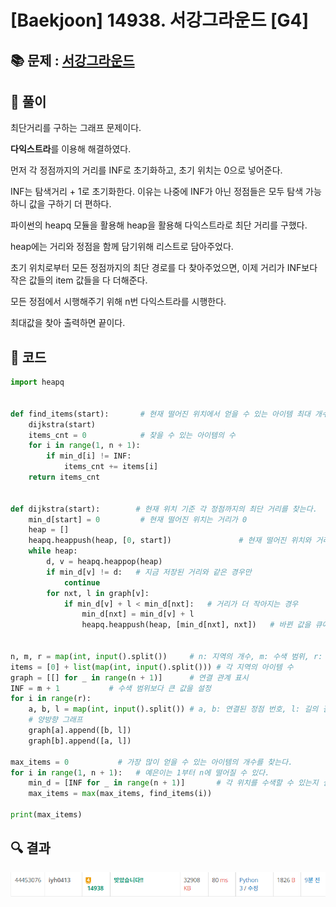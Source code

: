 # [Baekjoon] 14938. 서강그라운드 [G4]

## 📚 문제 : [서강그라운드](https://www.acmicpc.net/problem/14938)

## 📖 풀이

최단거리를 구하는 그래프 문제이다.

**다익스트라**를 이용해 해결하였다.

먼저 각 정점까지의 거리를 INF로 초기화하고, 초기 위치는 0으로 넣어준다.

INF는 탐색거리 + 1로 초기화한다. 이유는 나중에 INF가 아닌 정점들은 모두 탐색 가능하니 값을 구하기 더 편하다.

파이썬의 heapq 모듈을 활용해 heap을 활용해 다익스트라로 최단 거리를 구했다.

heap에는 거리와 정점을 함께 담기위해 리스트로 담아주었다.

초기 위치로부터 모든 정점까지의 최단 경로를 다 찾아주었으면, 이제 거리가 INF보다 작은 값들의 item 값들을 다 더해준다.

모든 정점에서 시행해주기 위해 n번 다익스트라를 시행한다.

최대값을 찾아 출력하면 끝이다.

## 📒 코드

```python
import heapq


def find_items(start):       # 현재 떨어진 위치에서 얻을 수 있는 아이템 최대 개수
    dijkstra(start)
    items_cnt = 0            # 찾을 수 있는 아이템의 수
    for i in range(1, n + 1):
        if min_d[i] != INF:
            items_cnt += items[i]
    return items_cnt


def dijkstra(start):        # 현재 위치 기준 각 정점까지의 최단 거리를 찾는다.
    min_d[start] = 0         # 현재 떨어진 위치는 거리가 0
    heap = []
    heapq.heappush(heap, [0, start])               # 현재 떨어진 위치와 거리 0을 큐에 저장
    while heap:
        d, v = heapq.heappop(heap)
        if min_d[v] != d:   # 지금 저장된 거리와 같은 경우만
            continue
        for nxt, l in graph[v]:
            if min_d[v] + l < min_d[nxt]:   # 거리가 더 작아지는 경우
                min_d[nxt] = min_d[v] + l
                heapq.heappush(heap, [min_d[nxt], nxt])   # 바뀐 값을 큐에 넣는다.


n, m, r = map(int, input().split())     # n: 지역의 개수, m: 수색 범위, r: 길의 개수
items = [0] + list(map(int, input().split())) # 각 지역의 아이템 수
graph = [[] for _ in range(n + 1)]      # 연결 관계 표시
INF = m + 1           # 수색 범위보다 큰 값을 설정
for i in range(r):
    a, b, l = map(int, input().split()) # a, b: 연결된 정점 번호, l: 길의 길이
    # 양방향 그래프
    graph[a].append([b, l])
    graph[b].append([a, l])

max_items = 0           # 가장 많이 얻을 수 있는 아이템의 개수를 찾는다.
for i in range(1, n + 1):   # 예은이는 1부터 n에 떨어질 수 있다.
    min_d = [INF for _ in range(n + 1)]       # 각 위치를 수색할 수 있는지 설정
    max_items = max(max_items, find_items(i))

print(max_items)       
```

## 🔍 결과

![image-20220612151813068](README.assets/image-20220612151813068.png)
